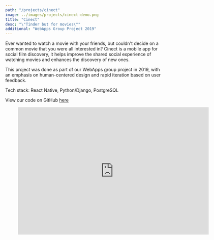 ```yaml
---
path: "/projects/cinect"
image: ../images/projects/cinect-demo.png
title: "Cinect"
desc: "\"Tinder but for movies\""
additional: "WebApps Group Project 2019"
---
```


Ever wanted to watch a movie with your friends, but couldn't decide on a common movie that you were all interested in? Cinect is a mobile app for social film discovery, it helps improve the shared social experience of watching movies and enhances the discovery of new ones.

This project was done as part of our WebApps group project in 2019, with an emphasis on human-centered design and rapid iteration based on user feedback.

Tech stack: React Native, Python/Django, PostgreSQL

View our code on GitHub [here](https://github.com/christophergunadi/cinect)

<figure class='video_container'>
<iframe src="https://docs.google.com/presentation/d/e/2PACX-1vRzYr6P0G4h8lnrGA-7C9mgLpj0oZYS_U9uyIkAtuNl610DAjen1fkzmZs__chSIioRMPG_EfaBozuA/embed?start=true&loop=true&delayms=3000" frameborder="0" width="600" height="400" allowfullscreen="true" mozallowfullscreen="true" webkitallowfullscreen="true"></iframe>
</figure>